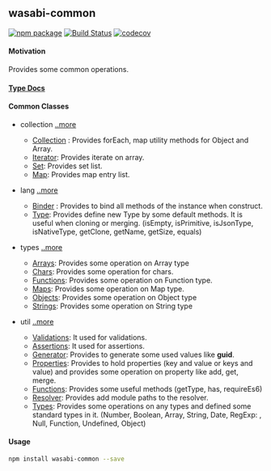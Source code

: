 ## wasabi-common 

[![npm package](https://badge.fury.io/gh/wasabi-io%2Fwasabi-common.svg)](https://badge.fury.io/gh/wasabi-io%2Fwasabi-common.svg)
[![Build Status](https://travis-ci.org/wasabi-io/wasabi-common.svg?branch=master)](https://travis-ci.org/wasabi-io/wasabi-common)
[![codecov](https://codecov.io/gh/wasabi-io/wasabi-common/branch/master/graph/badge.svg)](https://codecov.io/gh/wasabi-io/wasabi-common)

#### Motivation

Provides some common operations.

#### [Type Docs](https://wasabi-io.github.io/wasabi-common)

#### Common Classes

* collection [..more](./usage/collection.md)
  - [Collection](https://wasabi-io.github.io/wasabi-common/modules/_collection_collection_.html) :
     Provides forEach, map utility methods for Object and Array.
  - [Iterator](https://wasabi-io.github.io/wasabi-common/modules/_collection_iterator_.html):
     Provides iterate on array.
  - [Set](https://wasabi-io.github.io/wasabi-common/modules/_collection_set_.html):
     Provides set list.
  - [Map](https://wasabi-io.github.io/wasabi-common/modules/_collection_map_.html):
     Provides map entry list.


* lang [..more](./usage/lang.md) 
  - [Binder](https://wasabi-io.github.io/wasabi-common/modules/_lang_binder_.html) :
     Provides to bind all methods of the instance when construct.
  - [Type](https://wasabi-io.github.io/wasabi-common/modules/_lang_type_.html):
     Provides define new Type by some default methods. It is useful when cloning or merging. (isEmpty, isPrimitive, isJsonType, isNativeType, getClone, getName, getSize, equals)


* types [..more](./usage/types.md) 
    - [Arrays](https://wasabi-io.github.io/wasabi-common/modules/_types_arrays_.html): 
    Provides some operation on Array type
    - [Chars](https://wasabi-io.github.io/wasabi-common/modules/_types_chars_.html):
    Provides some operation for chars.
    - [Functions](https://wasabi-io.github.io/wasabi-common/modules/_types_functions_.html):
    Provides some operation on Function type.
    - [Maps](https://wasabi-io.github.io/wasabi-common/modules/_types_maps_.html):
    Provides some operation on Map type.
    - [Objects](https://wasabi-io.github.io/wasabi-common/modules/_types_objects_.html): 
    Provides some operation on Object type
    - [Strings](https://wasabi-io.github.io/wasabi-common/modules/_types_strings_.html):
    Provides some operation on String type

* util [..more](./usage/util.md) 
    - [Validations](https://wasabi-io.github.io/wasabi-common/modules/_util_validations_): 
    It used for validations.
    - [Assertions](https://wasabi-io.github.io/wasabi-common/modules/_util_assertions_.html): 
    It used for assertions.
    - [Generator](https://wasabi-io.github.io/wasabi-common/modules/_util_generator_.html): 
    Provides to generate some used values like **guid**.
    - [Properties](https://wasabi-io.github.io/wasabi-common/modules/_util_properties_.html): 
    Provides to hold properties (key and value or keys and value) and provides some operation on property like add, get, merge.
    - [Functions](https://wasabi-io.github.io/wasabi-common/modules/_util_functions_.html): 
    Provides some useful methods (getType, has, requireEs6)
    - [Resolver](https://wasabi-io.github.io/wasabi-common/modules/_util_resolver_.html): 
    Provides add module paths to the resolver.
    - [Types](https://wasabi-io.github.io/wasabi-common/modules/_util_types_.html): 
    Provides some operations on any types and defined some standard types in it. (Number, Boolean, Array, String, Date, RegExp: , Null, Function, Undefined, Object)


#### Usage

```bash
npm install wasabi-common --save
```
   


